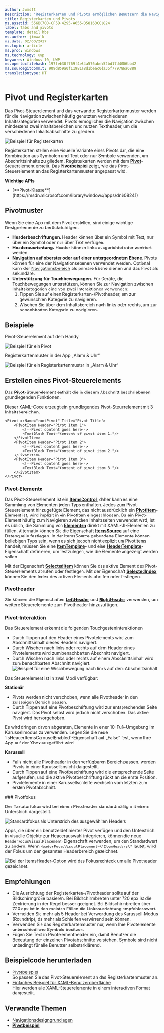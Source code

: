 ```yaml
---
author: Jwmsft
Description: "Registerkarten und Pivots ermöglichen Benutzern die Navigation zwischen häufig verwendeten Inhalten."
title: Registerkarten und Pivots
ms.assetid: 556BC70D-CF5D-4295-A655-D58163CC1824
label: Tabs and pivots
template: detail.hbs
ms.author: jimwalk
ms.date: 02/08/2017
ms.topic: article
ms.prod: windows
ms.technology: uwp
keywords: Windows 10, UWP
ms.openlocfilehash: 197feb30f769f4e34a576abeb52bd17d4006bb42
ms.sourcegitcommit: 909d859a0f11981a8d1beac0da35f779786a6889
translationtype: HT
---
```

# <a name="pivot-and-tabs"></a>Pivot und Registerkarten

<link rel="stylesheet" href="https://az835927.vo.msecnd.net/sites/uwp/Resources/css/custom.css"> 

Das Pivot-Steuerelement und das verwandte Registerkartenmuster werden für die Navigation zwischen häufig genutzten verschiedenen Inhaltskategorien verwendet. Pivots ermöglichen die Navigation zwischen mindestens zwei Inhaltsbereichen und nutzen Textheader, um die verschiedenen Inhaltsabschnitte zu gliedern.

![Beispiel für Registerkarten](images/pivot_Hero_main.png)

Registerkarten stellen eine visuelle Variante eines Pivots dar, die eine Kombination aus Symbolen und Text oder nur Symbole verwenden, um Abschnittsinhalte zu gliedern. Registerkarten werden mit dem [**Pivot**](https://msdn.microsoft.com/library/windows/apps/xaml/windows.ui.xaml.controls.pivot.aspx)-Steuerelement erstellt. Das [**Pivotbeispiel**](http://go.microsoft.com/fwlink/p/?LinkId=619903) zeigt, wie das Pivot-Steuerelement an das Registerkartenmuster angepasst wird.

<div class="important-apis" >
<b>Wichtige APIs</b><br/>
<ul>
<li>[**Pivot-Klasse**](https://msdn.microsoft.com/library/windows/apps/dn608241)</li>
</ul>
</div>


## <a name="the-pivot-pattern"></a>Pivotmuster

Wenn Sie eine App mit dem Pivot erstellen, sind einige wichtige Designelemente zu berücksichtigen.

- **Headerbeschriftungen.**  Header können über ein Symbol mit Text, nur über ein Symbol oder nur über Text verfügen.
- **Headerausrichtung.**  Header können links ausgerichtet oder zentriert werden.
- **Navigation auf oberster oder auf einer untergeordneten Ebene.**  Pivots können für eine der Navigationsebenen verwendet werden. Optional kann der [Navigationsbereich](nav-pane.md) als primäre Ebene dienen und das Pivot als sekundäre.
- **Unterstützung für Touchbewegungen.**  Für Geräte, die Touchbewegungen unterstützen, können Sie zur Navigation zwischen Inhaltskategorien eine von zwei Interaktionen verwenden:
    1. Tippen Sie auf einen Registerkarten-/Pivotheader, um zur gewünschten Kategorie zu navigieren.
    2. Wischen Sie über dem Inhaltsbereich nach links oder rechts, um zur benachbarten Kategorie zu navigieren.

## <a name="examples"></a>Beispiele

Pivot-Steuerelement auf dem Handy

![Beispiel für ein Pivot](images/pivot_example.png)

Registerkartenmuster in der App „Alarm & Uhr“

![Beispiel für ein Registerkartenmuster in „Alarm & Uhr“](images/tabs_alarms-and-clock.png)

## <a name="create-a-pivot-control"></a>Erstellen eines Pivot-Steuerelements

Das [**Pivot**](https://msdn.microsoft.com/library/windows/apps/xaml/windows.ui.xaml.controls.pivot.aspx)-Steuerelement enthält die in diesem Abschnitt beschriebenen grundlegenden Funktionen.

Dieser XAML-Code erzeugt ein grundlegendes Pivot-Steuerelement mit 3 Inhaltsbereichen.

```xaml
<Pivot x:Name="rootPivot" Title="Pivot Title">
    <PivotItem Header="Pivot Item 1">
        <!--Pivot content goes here-->
        <TextBlock Text="Content of pivot item 1."/>
    </PivotItem>
    <PivotItem Header="Pivot Item 2">
        <!--Pivot content goes here-->
        <TextBlock Text="Content of pivot item 2."/>
    </PivotItem>
    <PivotItem Header="Pivot Item 3">
        <!--Pivot content goes here-->
        <TextBlock Text="Content of pivot item 3."/>
    </PivotItem>
</Pivot>
```

### <a name="pivot-items"></a>Pivot-Elemente

Das Pivot-Steuerelement ist ein [**ItemsControl**](https://msdn.microsoft.com/library/windows/apps/xaml/windows.ui.xaml.controls.itemscontrol.aspx), daher kann es eine Sammlung von Elementen jeden Typs enthalten. Jedes zum Pivot-Steuerelement hinzugefügte Element, das nicht ausdrücklich ein [**PivotItem**](https://msdn.microsoft.com/library/windows/apps/xaml/windows.ui.xaml.controls.pivotitem.aspx)-Element ist, wird implizit in ein PivotItem eingeschlossen. Da ein Pivot-Element häufig zum Navigieren zwischen Inhaltsseiten verwendet wird, ist es üblich, die Sammlung von [**Elementen**](https://msdn.microsoft.com/library/windows/apps/xaml/windows.ui.xaml.controls.itemscontrol.items.aspx) direkt mit XAML-UI-Elementen zu füllen. Alternativ können Sie die Eigenschaft [**ItemsSource**](https://msdn.microsoft.com/library/windows/apps/xaml/windows.ui.xaml.controls.itemscontrol.itemssource.aspx) auf eine Datenquelle festlegen. In der ItemsSource gebundene Elemente können beliebigen Typs sein, wenn es sich jedoch nicht explizit um PivotItems handelt, müssen Sie eine [**ItemTemplate**](https://msdn.microsoft.com/library/windows/apps/xaml/windows.ui.xaml.controls.itemscontrol.itemtemplate.aspx)- und eine [**HeaderTemplate**](https://msdn.microsoft.com/library/windows/apps/xaml/windows.ui.xaml.controls.pivot.headertemplate.aspx)-Eigenschaft definieren, um festzulegen, wie die Elemente angezeigt werden sollen.

Mit der Eigenschaft [**SelectedItem**](https://msdn.microsoft.com/library/windows/apps/xaml/windows.ui.xaml.controls.pivot.selecteditem.aspx) können Sie das aktive Element des Pivot-Steuerelements abrufen oder festlegen. Mit der Eigenschaft [**SelectedIndex**](https://msdn.microsoft.com/library/windows/apps/xaml/windows.ui.xaml.controls.pivot.selectedindex.aspx) können Sie den Index des aktiven Elements abrufen oder festlegen.

### <a name="pivot-headers"></a>Pivotheader

Sie können die Eigenschaften [**LeftHeader**](https://msdn.microsoft.com/library/windows/apps/xaml/windows.ui.xaml.controls.pivot.leftheader.aspx) und [**RightHeader**](https://msdn.microsoft.com/library/windows/apps/xaml/windows.ui.xaml.controls.pivot.rightheader.aspx) verwenden, um weitere Steuerelemente zum Pivotheader hinzuzufügen.

### <a name="pivot-interaction"></a>Pivot-Interaktion

Das Steuerelement erkennt die folgenden Touchgesteninteraktionen:

-   Durch Tippen auf den Header eines Pivotelements wird zum Abschnittsinhalt dieses Headers navigiert.
-   Durch Wischen nach links oder rechts auf dem Header eines Pivotelements wird zum benachbarten Abschnitt navigiert.
-   Durch Wischen nach links oder rechts auf einem Abschnittsinhalt wird zum benachbarten Abschnitt navigiert.
![Beispiel für eine Wischbewegung nach links auf dem Abschnittsinhalt](images/pivot_w_hand.png)

Das Steuerelement ist in zwei Modi verfügbar:

**Stationär**

-   Pivots werden nicht verschoben, wenn alle Pivotheader in den zulässigen Bereich passen.
-   Durch Tippen auf eine Pivotbeschriftung wird zur entsprechenden Seite navigiert. Das Pivot selbst wird jedoch nicht verschoben. Das aktive Pivot wird hervorgehoben.

<div class="microsoft-internal-note">
Es wird dringen davon abgeraten, Elemente in einer 10-Fuß-Umgebung im Karussellmodus zu verwenden. Legen Sie die neue `IsHeaderItemsCarouselEnabled`-Eigenschaft auf „False“ fest, wenn Ihre App auf der Xbox ausgeführt wird.
</div>

**Karussell**

-   Falls nicht alle Pivotheader in den verfügbaren Bereich passen, werden Pivots in einer Karussellansicht dargestellt.
-   Durch Tippen auf eine Pivotbeschriftung wird die entsprechende Seite aufgerufen, und die aktive Pivotbeschriftung rückt an die erste Position.
-   Pivotelemente in einer Karussellschleife wechseln vom letzten zum ersten Pivotabschnitt.

<div class="microsoft-internal-note">
### Pivotfokus

Der Tastaturfokus wird bei einem Pivotheader standardmäßig mit einem Unterstrich dargestellt.

![Standardfokus als Unterstrich des ausgewählten Headers](images/pivot_focus_selectedHeader.png)

Apps, die über ein benutzerdefiniertes Pivot verfügen und den Unterstrich in visuelle Objekte zur Headerauswahl integrieren, können die neue `HeaderFocusVisualPlacement`-Eigenschaft verwenden, um den Standardwert zu ändern. Wenn `HeaderFocusVisualPlacement=\"ItemHeaders\"` lautet, wird der Fokus um den gesamten Headerbereich gezeichnet.

![Bei der ItemsHeader-Option wird das Fokusrechteck um alle Pivotheader gezeichnet.](images/pivot_focus_headers.png)
</div>

## <a name="recommendations"></a>Empfehlungen

-   Die Ausrichtung der Registerkarten-/Pivotheader sollte auf der Bildschirmgröße basieren. Bei Bildschirmbreiten unter 720 epx ist die Zentrierung in der Regel besser geeignet. Bei Bildschirmbreiten über 720 epx ist in den meisten Fällen die Linksausrichtung empfehlenswert.
-   Vermeiden Sie mehr als 5 Header bei Verwendung des Karussell-Modus (Roundtrip), da mehr als Schleifen verwirrend sein können.
-   Verwenden Sie das Registerkartenmuster nur, wenn Ihre Pivotelemente unterschiedliche Symbole besitzen.
-   Fügen Sie Text in Pivotelementheader ein, damit Benutzer die Bedeutung der einzelnen Pivotabschnitte verstehen. Symbole sind nicht unbedingt für alle Benutzer selbsterklärend.

## <a name="get-the-sample-code"></a>Beispielcode herunterladen
- [Pivotbeispiel](http://go.microsoft.com/fwlink/p/?LinkId=619903)<br/>
    So passen Sie das Pivot-Steuerelement an das Registerkartenmuster an.
- [Einfaches Beispiel für XAML-Benutzeroberfläche](https://github.com/Microsoft/Windows-universal-samples/blob/master/Samples/XamlUIBasics)<br/>
    Hier werden alle XAML-Steuerelemente in einem interaktiven Format dargestellt.

## <a name="related-topics"></a>Verwandte Themen
- [Navigationsdesigngrundlagen](../layout/navigation-basics.md)
- [**Pivotbeispiel**](http://go.microsoft.com/fwlink/p/?LinkId=619903)
